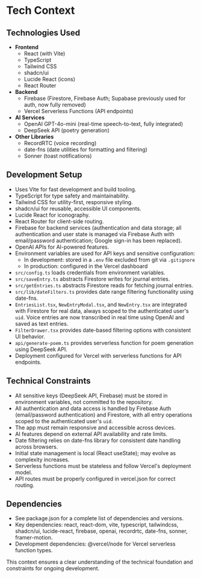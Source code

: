 # Tech Context

## Technologies Used

- **Frontend**
  - React (with Vite)
  - TypeScript
  - Tailwind CSS
  - shadcn/ui
  - Lucide React (icons)
  - React Router
- **Backend**
  - Firebase (Firestore, Firebase Auth; Supabase previously used for auth, now fully removed)
  - Vercel Serverless Functions (API endpoints)
- **AI Services**
  - OpenAI GPT-4o-mini (real-time speech-to-text, fully integrated)
  - DeepSeek API (poetry generation)
- **Other Libraries**
  - RecordRTC (voice recording)
  - date-fns (date utilities for formatting and filtering)
  - Sonner (toast notifications)

## Development Setup

- Uses Vite for fast development and build tooling.
- TypeScript for type safety and maintainability.
- Tailwind CSS for utility-first, responsive styling.
- shadcn/ui for reusable, accessible UI components.
- Lucide React for iconography.
- React Router for client-side routing.
- Firebase for backend services (authentication and data storage; all authentication and user state is managed via Firebase Auth with email/password authentication; Google sign-in has been replaced).
- OpenAI APIs for AI-powered features.
- Environment variables are used for API keys and sensitive configuration:
  - In development: stored in a `.env` file excluded from git via `.gitignore`
  - In production: configured in the Vercel dashboard
- `src/config.ts` loads credentials from environment variables.
- `src/saveEntry.ts` abstracts Firestore writes for journal entries.
- `src/getEntries.ts` abstracts Firestore reads for fetching journal entries.
- `src/lib/dateFilters.ts` provides date range filtering functionality using date-fns.
- `EntriesList.tsx`, `NewEntryModal.tsx`, and `NewEntry.tsx` are integrated with Firestore for real data, always scoped to the authenticated user's `uid`. Voice entries are now transcribed in real time using OpenAI and saved as text entries.
- `FilterDrawer.tsx` provides date-based filtering options with consistent UI behavior.
- `api/generate-poem.ts` provides serverless function for poem generation using DeepSeek API.
- Deployment configured for Vercel with serverless functions for API endpoints.

## Technical Constraints

- All sensitive keys (DeepSeek API, Firebase) must be stored in environment variables, not committed to the repository.
- All authentication and data access is handled by Firebase Auth (email/password authentication) and Firestore, with all entry operations scoped to the authenticated user's `uid`.
- The app must remain responsive and accessible across devices.
- AI features depend on external API availability and rate limits.
- Date filtering relies on date-fns library for consistent date handling across browsers.
- Initial state management is local (React useState); may evolve as complexity increases.
- Serverless functions must be stateless and follow Vercel's deployment model.
- API routes must be properly configured in vercel.json for correct routing.

## Dependencies

- See package.json for a complete list of dependencies and versions.
- Key dependencies: react, react-dom, vite, typescript, tailwindcss, shadcn/ui, lucide-react, firebase, openai, recordrtc, date-fns, sonner, framer-motion.
- Development dependencies: @vercel/node for Vercel serverless function types.

This context ensures a clear understanding of the technical foundation and constraints for ongoing development.
